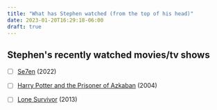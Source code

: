 ```yaml
---
title: "What has Stephen watched (from the top of his head)"
date: 2023-01-20T16:29:18-06:00
draft: true
---
```

## Stephen's recently watched movies/tv shows


- [ ] [Se7en](https://www.imdb.com/title/tt0114369/) (2022)
- [ ] [Harry Potter and the Prisoner of Azkaban](https://www.imdb.com/title/tt0304141/) (2004)
- [ ] [Lone Survivor](https://www.imdb.com/title/tt1091191/) (2013)

